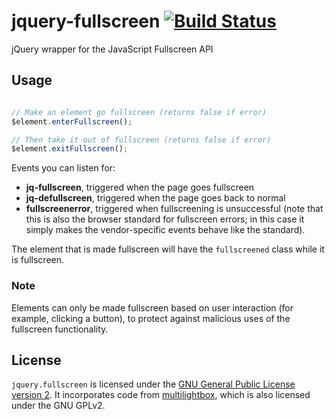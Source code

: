 jquery-fullscreen [![Build Status](https://travis-ci.org/theopolisme/jquery-fullscreen.png?branch=master)](https://travis-ci.org/theopolisme/jquery-fullscreen)
=================

jQuery wrapper for the JavaScript Fullscreen API

## Usage

```javascript

// Make an element go fullscreen (returns false if error)
$element.enterFullscreen();

// Then take it out of fullscreen (returns false if error)
$element.exitFullscreen();
```

Events you can listen for:

* **jq-fullscreen**, triggered when the page goes fullscreen
* **jq-defullscreen**, triggered when the page goes back to normal
* **fullscreenerror**, triggered when fullscreening is unsuccessful (note that this is also the browser standard for fullscreen errors; in this case it simply makes the vendor-specific events behave like the standard).

The element that is made fullscreen will have the `fullscreened` class while it is fullscreen.

### Note

Elements can only be made fullscreen based on user interaction (for example, clicking a button), to protect against malicious uses of the fullscreen functionality.

## License

`jquery.fullscreen` is licensed under the [GNU General Public License version 2](http://www.gnu.org/licenses/gpl-2.0.txt). It incorporates code from [multilightbox](https://gitorious.org/multilightbox), which is also licensed under the GNU GPLv2.
